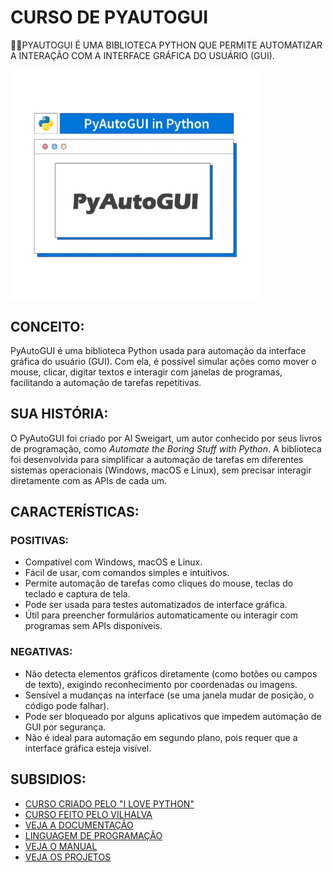 # CURSO DE PYAUTOGUI
👨‍⚖️PYAUTOGUI É UMA BIBLIOTECA PYTHON QUE PERMITE AUTOMATIZAR A INTERAÇÃO COM A INTERFACE GRÁFICA DO USUÁRIO (GUI).

<img src="FOTO.png" align="center" width="400"> <br>

## CONCEITO:  
PyAutoGUI é uma biblioteca Python usada para automação da interface gráfica do usuário (GUI). Com ela, é possível simular ações como mover o mouse, clicar, digitar textos e interagir com janelas de programas, facilitando a automação de tarefas repetitivas.

## SUA HISTÓRIA:  
O PyAutoGUI foi criado por Al Sweigart, um autor conhecido por seus livros de programação, como *Automate the Boring Stuff with Python*. A biblioteca foi desenvolvida para simplificar a automação de tarefas em diferentes sistemas operacionais (Windows, macOS e Linux), sem precisar interagir diretamente com as APIs de cada um.

## CARACTERÍSTICAS:  
### POSITIVAS:  
- Compatível com Windows, macOS e Linux.  
- Fácil de usar, com comandos simples e intuitivos.  
- Permite automação de tarefas como cliques do mouse, teclas do teclado e captura de tela.  
- Pode ser usada para testes automatizados de interface gráfica.  
- Útil para preencher formulários automaticamente ou interagir com programas sem APIs disponíveis.  

### NEGATIVAS:  
- Não detecta elementos gráficos diretamente (como botões ou campos de texto), exigindo reconhecimento por coordenadas ou imagens.  
- Sensível a mudanças na interface (se uma janela mudar de posição, o código pode falhar).  
- Pode ser bloqueado por alguns aplicativos que impedem automação de GUI por segurança.  
- Não é ideal para automação em segundo plano, pois requer que a interface gráfica esteja visível.  

## SUBSIDIOS:
- [CURSO CRIADO PELO "I LOVE PYTHON"](https://youtube.com/playlist?list=PLptqHZ6pdXKqCvWr2ZbcWjPVPk1B6pUUB&si=aT5WTrY-jqlFjxYR)
- [CURSO FEITO PELO VILHALVA](https://github.com/VILHALVA)
- [VEJA A DOCUMENTAÇÃO](https://pyautogui.readthedocs.io/en/latest/)
- [LINGUAGEM DE PROGRAMAÇÃO](https://github.com/VILHALVA/CURSO-DE-PYTHON)
- [VEJA O MANUAL](./MANUAL.md)
- [VEJA OS PROJETOS](https://github.com/VILHALVA?tab=repositories&q=topic:PYAUTOGUI)
